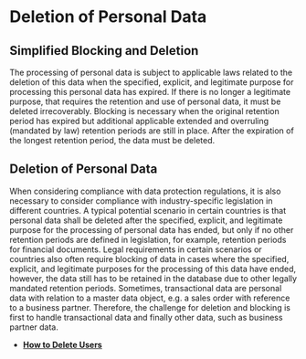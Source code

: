 <!-- loioaeaafcc9fe124c5abf1a7df768b9293c -->

# Deletion of Personal Data



## Simplified Blocking and Deletion

The processing of personal data is subject to applicable laws related to the deletion of this data when the specified, explicit, and legitimate purpose for processing this personal data has expired. If there is no longer a legitimate purpose, that requires the retention and use of personal data, it must be deleted irrecoverably. Blocking is necessary when the original retention period has expired but additional applicable extended and overruling \(mandated by law\) retention periods are still in place. After the expiration of the longest retention period, the data must be deleted.



## Deletion of Personal Data

When considering compliance with data protection regulations, it is also necessary to consider compliance with industry-specific legislation in different countries. A typical potential scenario in certain countries is that personal data shall be deleted after the specified, explicit, and legitimate purpose for the processing of personal data has ended, but only if no other retention periods are defined in legislation, for example, retention periods for financial documents. Legal requirements in certain scenarios or countries also often require blocking of data in cases where the specified, explicit, and legitimate purposes for the processing of this data have ended, however, the data still has to be retained in the database due to other legally mandated retention periods. Sometimes, transactional data are personal data with relation to a master data object, e.g. a sales order with reference to a business partner. Therefore, the challenge for deletion and blocking is first to handle transactional data and finally other data, such as business partner data.

-   **[How to Delete Users](how-to-delete-users-a3d5d05.md "")**  



